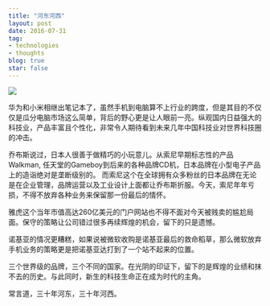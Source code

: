 ```yaml
---
title: "河东河西"
layout: post
date: 2016-07-31
tag:
- technologies
- thoughts
blog: true
star: false
---
```


<img src="{{site.url}}/assets/images/rivers.jpg" />

华为和小米相继出笔记本了，虽然手机到电脑算不上行业的跨度，但是其目的不仅仅是瓜分电脑市场这么简单，背后的野心更是让人眼前一亮。纵观国内日益强大的科技业，产品丰富且个性化，非常令人期待看到未来几年中国科技业对世界科技圈的冲击。

乔布斯说过，日本人很善于做精巧的小玩意儿。从索尼早期标志性的产品Walkman, 任天堂的Gameboy到后来的各种品牌CD机，日本品牌在小型电子产品上的造诣绝对是垄断级别的。 而索尼这个在全球拥有众多粉丝的日本品牌在无论是在企业管理，品牌运营以及工业设计上面都让乔布斯折服。今天，索尼年年亏损，不得不放弃各种业务来保留那一份最后的情怀。

雅虎这个当年市值高达260亿美元的门户网站也不得不面对今天被贱卖的尴尬局面。保守的策略让公司错过很多再续辉煌的机会，留下的只是遗憾。

诺基亚的情况更糟糕，如果说被微软收购是诺基亚最后的救命稻草，那么微软放弃手机业务的策略更是把诺基亚达打到了一个站不起来的位置。

三个世界级的品牌，三个不同的国家。在光阴的印证下，留下的是辉煌的业绩和抹不去的历史。与此同时，新生的科技生命正在成为时代的主角。

常言道，三十年河东，三十年河西。

